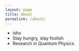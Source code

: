 ```yaml
---
layout: page
title: About
permalink: /about/
---
```


* ishx
* Stay hungry, stay foolish
* Research in Quantum Physics

